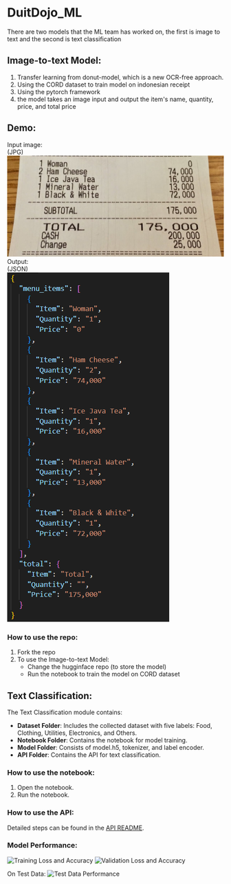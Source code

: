 # DuitDojo_ML
There are two models that the ML team has worked on, the first is image to text and the second is text classification
## Image-to-text Model:
1. Transfer learning from donut-model, which is a new OCR-free approach.
2. Using the CORD dataset to train model on indonesian receipt
3. Using the pytorch framework
4. the model takes an image input and output the item's name, quantity, price, and total price

## Demo:
Input image:   
(JPG)   
![image](https://github.com/DuitDojo-Capstone-Project/DuitDojo_ML/blob/main/image%20to%20text/6.JPG)
Output:   
(JSON)   
![image](https://github.com/DuitDojo-Capstone-Project/DuitDojo_ML/blob/main/image%20to%20text/Example%20Output.png)

### How to use the repo:
1. Fork the repo
2. To use the Image-to-text Model:
   - Change the hugginface repo (to store the model)
   - Run the notebook to train the model on CORD dataset

## Text Classification:

The Text Classification module contains:

- **Dataset Folder**: Includes the collected dataset with five labels: Food, Clothing, Utilities, Electronics, and Others.
- **Notebook Folder**: Contains the notebook for model training.
- **Model Folder**: Consists of model.h5, tokenizer, and label encoder.
- **API Folder**: Contains the API for text classification.

### How to use the notebook:

1. Open the notebook.
2. Run the notebook.

### How to use the API:

Detailed steps can be found in the [API README](text%20classification/API).

### Model Performance:

![Training Loss and Accuracy](https://github.com/DuitDojo-Capstone-Project/DuitDojo_ML/assets/126539714/18927cda-b8ce-499b-941e-de2320663132)
![Validation Loss and Accuracy](https://github.com/DuitDojo-Capstone-Project/DuitDojo_ML/assets/126539714/55c0dd22-1b8f-44a7-a66f-6886b164f892)

On Test Data:
![Test Data Performance](https://github.com/DuitDojo-Capstone-Project/DuitDojo_ML/assets/126539714/bd4953fd-1c75-4b87-b263-53e2d736d753)
